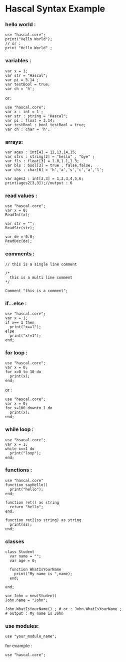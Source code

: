 # Hascal Syntax Example

### hello world :
```
use "hascal.core";
print("Hello World");
// or :
print "Hello World" ;
```
### variables :
```
var x = 1;
var str = "Hascal";
var pi = 3.14 ;
var testBool = true;
var ch = 'h';
```
or:
```
use "hascal.core";
var x : int = 1 ;
var str : string = "Hascal";
var pi : float = 3.14;
var testBool : bool testBool = true;
var ch : char = 'h';
```
### arrays:
```
var ages : int[4] = 12,13,14,15;
var strs : string[2] = "hello" , "bye" ;
var fls : float[3] = 1.0,1.1,1.3;
var bls : bool[3] = true , false,false;
var chs : char[6] = 'h','a','s','c','a','l'; 

var ages2 : int[3,3] = 1,2,3,4,5,6;
print(ages2[3,3]);//output : 6
```
### read values :
```
use "hascal.core";
var x = 0;
ReadInt(x);

var str = "";
ReadStr(str);

var de = 0.0;
ReadDec(de);
```
### comments :
```
// this is a single line comment

/*
  this is a multi line comment
*/

Comment "this is a comment";
```
### if...else :
```
use "hascal.core";
var x = 1;
if x== 1 then
  print("x==1");
else
  print("x!=1");
end;
```
### for loop :
```
use "hascal.core";
var x = 0;
for x=0 to 10 do
  print(x);
end;
```

or :
```
use "hascal.core";
var x = 0;
for x=100 downto 1 do
  print(x);
end;
```
### while loop :
```
use "hsacal.core";
var x = 1;
while x==1 do
  print("loop");
end;
```
### functions :
```
use "hascal.core"
function sayHello()
  print("hello");
end;

function ret() as string
  return "hello";
end;

function ret2(ss string) as string
  print(ss);
end;
```
### classes
```
class Student
  var name = "";
  var age = 0;
  
  function WhatIsYourName
    print("My name is ",name);
  end;
  
end;

var John = new(Student)
John.name = "John";

John.WhatIsYourName() ; # or : John.WhatIsYourName ;
# output : My name is John
```

### use modules:
```
use "your_module_name";
```
for example :
```
use "hascal.core";
```
